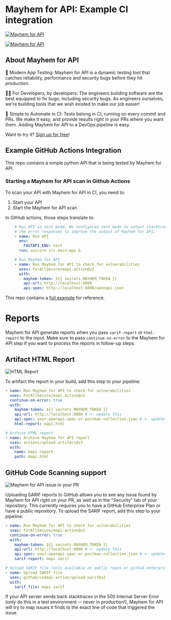 # Mayhem for API: Example CI integration

[![Mayhem for API](https://mayhem4api.forallsecure.com/api/v1/api-target/forallsecure/forallsecure-mapi-action-examples/badge/icon.svg?scm_branch=main)](https://mayhem4api.forallsecure.com/forallsecure/forallsecure-mapi-action-examples/latest-job?scm_branch=main)

[![Mayhem for API](https://mayhem4api.forallsecure.com/downloads/img/mapi-logo-full-color.svg)](http://mayhem4api.forallsecure.com/signup)

## About Mayhem for API

🧪 Modern App Testing: Mayhem for API is a dynamic testing tool that
catches reliability, performance and security bugs before they hit
production.

🧑‍💻 For Developers, by developers: The engineers building
software are the best equipped to fix bugs, including security bugs. As
engineers ourselves, we're building tools that we wish existed to make
our job easier! 

🤖 Simple to Automate in CI: Tests belong in CI, running on every commit
and PRs. We make it easy, and provide results right in your PRs where
you want them. Adding Mayhem for API to a DevOps pipeline is easy.

Want to try it? [Sign up for free](https://app.mayhem.security)!

## Example GitHub Actions Integration

This repo contains a simple python API that is being tested by Mayhem
for API.

### Starting a Mayhem for API scan in Github Actions

To scan your API with Mayhem for API in CI, you need to:
1) Start your API
2) Start the Mayhem for API scan

In GitHub actions, those steps translate to:

```yaml
    # Run API in test mode. We configured test mode to output stacktraces in
    # the error responses to improve the output of Mayhem for API.
    - name: Run API
      env:
        FASTAPI_ENV: test
      run: uvicorn src.main:app &

    # Run Mayhem for API
    - name: Run Mayhem for API to check for vulnerabilities
      uses: ForAllSecure/mapi-action@v2
      with:
        mayhem-token: ${{ secrets.MAYHEM_TOKEN }}
        api-url: http://localhost:8000
        api-spec: http://localhost:8000/openapi.json
```

This repo contains a [full example](.github/workflows/mapi.yml) for
reference.

# Reports

Mayhem for API generate reports when you pass `sarif-report` or
`html-report` to the input. Make sure to pass `continue-on-error` to the
Mayhem for API step if you want to process the reports in follow-up
steps.

## Artifact HTML Report

![HTML Report](https://mayhem4api.forallsecure.com/downloads/img/sample-report.png)

To artifact the report in your build, add this step to your pipeline:

```yaml
- name: Run Mayhem for API to check for vulnerabilities
  uses: ForAllSecure/mapi-action@v2
  continue-on-error: true
  with:
    mayhem-token: ${{ secrets.MAYHEM_TOKEN }}
    api-url: http://localhost:8000 # <- update this
    api-spec: your-openapi-spec-or-postman-collection.json # <- update this
    html-report: mapi.html

# Archive HTML report
- name: Archive Mayhem for API report
  uses: actions/upload-artifact@v3
  with:
    name: mapi-report
    path: mapi.html
```

## GitHub Code Scanning support

![Mayhem for API issue in your
PR](http://mayhem4api.forallsecure.com/downloads/img/sarif-github.png)

Uploading SARIF reports to GitHub allows you to see any issue found by
Mayhem for API right on your PR, as well as in the "Security" tab of
your repository. This currently requires you to have a GitHub Enterprise
Plan or have a public repository. To upload the SARIF report, add this
step to your pipeline:

```yaml
- name: Run Mayhem for API to check for vulnerabilities
  uses: ForAllSecure/mapi-action@v2
  continue-on-error: true
  with:
    mayhem-token: ${{ secrets.MAYHEM_TOKEN }}
    api-url: http://localhost:8000 # <- update this
    api-spec: your-openapi-spec-or-postman-collection.json # <- update this
    sarif-report: mapi.sarif

# Upload SARIF file (only available on public repos or github enterprise)
- name: Upload SARIF file
  uses: github/codeql-action/upload-sarif@v2
  with:
    sarif_file: mapi.sarif
```

If your API server sends back stacktraces in the 500 Internal Server
Error (only do this in a test environment -- never in production!),
Mayhem for API will try to map issues it finds to the exact line of code
that triggered the issue.
